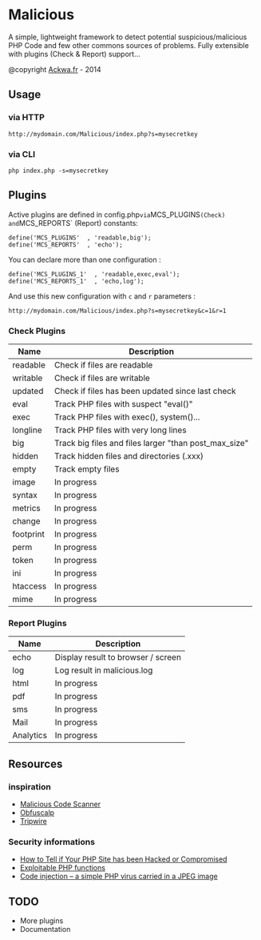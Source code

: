 Malicious
=========

A simple, lightweight framework to detect potential suspicious/malicious PHP Code and few other commons sources of problems. Fully extensible with plugins (Check & Report) support...

@copyright [Ackwa.fr](http://www.ackwa.fr) - 2014

Usage
---
### via HTTP

```
http://mydomain.com/Malicious/index.php?s=mysecretkey
```

### via CLI

```
php index.php -s=mysecretkey
```

Plugins
---

Active plugins are defined in config.php` via `MCS_PLUGINS` (Check) and `MCS_REPORTS` (Report) constants:

```
define('MCS_PLUGINS'  , 'readable,big');
define('MCS_REPORTS'  , 'echo');
```

You can declare more than one configuration :

```
define('MCS_PLUGINS_1'  , 'readable,exec,eval');
define('MCS_REPORTS_1'  , 'echo,log');
```

And use this new configuration with `c` and `r` parameters :

```
http://mydomain.com/Malicious/index.php?s=mysecretkey&c=1&r=1
```

### Check Plugins

Name        | Description
----------- | -----------------------------------
readable    | Check if files are readable
writable    | Check if files are writable
updated     | Check if files has been updated since last check
eval        | Track PHP files with suspect "eval()"
exec        | Track PHP files with exec(), system()...
longline    | Track PHP files with very long lines
big         | Track big files and files larger "than post_max_size"
hidden      | Track hidden files and directories (.xxx)
empty       | Track empty files
image       | In progress
syntax      | In progress
metrics     | In progress
change      | In progress
footprint   | In progress
perm        | In progress
token       | In progress
ini         | In progress
htaccess    | In progress
mime        | In progress


### Report Plugins

Name        | Description
----------- | -----------------------------------
echo        | Display result to browser / screen
log         | Log result in malicious.log
html        | In progress
pdf         | In progress
sms         | In progress
Mail        | In progress
Analytics   | In progress

Resources
---

### inspiration

- [Malicious Code Scanner](https://github.com/mikestowe/Malicious-Code-Scanner)
- [Obfuscalp](https://github.com/Orbixx/Obfuscalp)
- [Tripwire](https://github.com/lucanos/Tripwire)

### Security informations

- [How to Tell if Your PHP Site has been Hacked or Compromised](http://www.gregfreeman.org/2013/how-to-tell-if-your-php-site-has-been-compromised)
- [Exploitable PHP functions](http://stackoverflow.com/questions/3115559/exploitable-php-functions)
- [Code injection – a simple PHP virus carried in a JPEG image](http://php.webtutor.pl/en/2011/05/13/php-code-injection-a-simple-virus-written-in-php-and-carried-in-a-jpeg-image)

TODO
---
- More plugins
- Documentation

